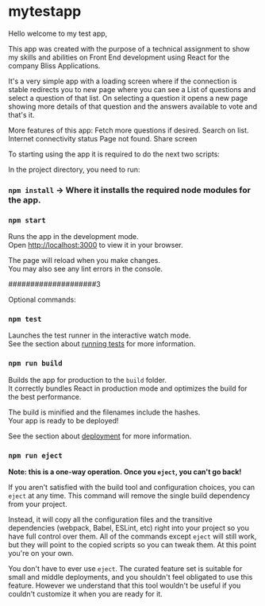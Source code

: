 # mytestapp

Hello welcome to my test app,

This app was created with the purpose of a technical assignment to show my skills and abilities on Front End development using React for the company Bliss Applications.

It's a very simple app with a loading screen where if the connection is stable redirects you to new page where you can see a List of questions and select a question of that list. On selecting a question it opens a new page showing more details of that question and the answers available to vote and that's it.

More features of this app:
Fetch more questions if desired.
Search on list.
Internet connectivity status
Page not found.
Share screen

To starting using the app it is required to do the next two scripts:

In the project directory, you need to run:

### `npm install` -> Where it installs the required node modules for the app.

### `npm start`

Runs the app in the development mode.\
Open [http://localhost:3000](http://localhost:3000) to view it in your browser.

The page will reload when you make changes.\
You may also see any lint errors in the console.

####################3

Optional commands:

### `npm test`

Launches the test runner in the interactive watch mode.\
See the section about [running tests](https://facebook.github.io/create-react-app/docs/running-tests) for more information.

### `npm run build`

Builds the app for production to the `build` folder.\
It correctly bundles React in production mode and optimizes the build for the best performance.

The build is minified and the filenames include the hashes.\
Your app is ready to be deployed!

See the section about [deployment](https://facebook.github.io/create-react-app/docs/deployment) for more information.

### `npm run eject`

**Note: this is a one-way operation. Once you `eject`, you can't go back!**

If you aren't satisfied with the build tool and configuration choices, you can `eject` at any time. This command will remove the single build dependency from your project.

Instead, it will copy all the configuration files and the transitive dependencies (webpack, Babel, ESLint, etc) right into your project so you have full control over them. All of the commands except `eject` will still work, but they will point to the copied scripts so you can tweak them. At this point you're on your own.

You don't have to ever use `eject`. The curated feature set is suitable for small and middle deployments, and you shouldn't feel obligated to use this feature. However we understand that this tool wouldn't be useful if you couldn't customize it when you are ready for it.

